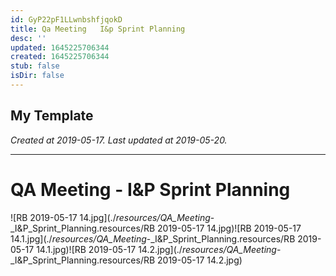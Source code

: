 ```yaml
---
id: GyP22pF1LLwnbshfjqokD
title: Qa Meeting   I&p Sprint Planning
desc: ''
updated: 1645225706344
created: 1645225706344
stub: false
isDir: false
---
```

My Template
---

_Created at 2019-05-17._
_Last updated at 2019-05-20._




---

# QA Meeting - I&P Sprint Planning


![RB 2019-05-17 14.jpg](./_resources/QA_Meeting_-_I&P_Sprint_Planning.resources/RB 2019-05-17 14.jpg)![RB 2019-05-17 14.1.jpg](./_resources/QA_Meeting_-_I&P_Sprint_Planning.resources/RB 2019-05-17 14.1.jpg)![RB 2019-05-17 14.2.jpg](./_resources/QA_Meeting_-_I&P_Sprint_Planning.resources/RB 2019-05-17 14.2.jpg)


